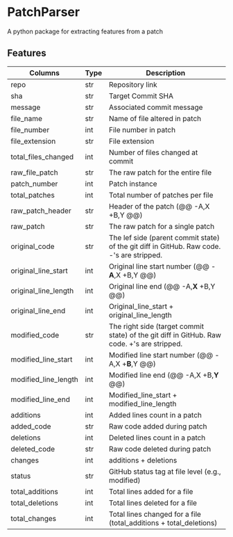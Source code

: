 # PatchParser
A python package for extracting features from a patch

## Features

|Columns             |Type|Description                                                                                |
|--------------------|----|-------------------------------------------------------------------------------------------|
|repo                |str |Repository link                                                                            |
|sha                 |str |Target Commit SHA                                                                          |
|message             |str |Associated commit message                                                                  |
|file_name           |str |Name of file altered in patch                                                              |
|file_number         |int |File number in patch                                                                       |
|file_extension      |str |File extension                                                                             |
|total_files_changed |int |Number of files changed at commit                                                          |
|raw_file_patch      |str |The raw patch for the entire file                                                          |
|patch_number        |int |Patch instance                                                                             |
|total_patches       |int |Total number of patches per file                                                           |
|raw_patch_header    |str |Header of the patch (@@ -A,X +B,Y @@)                                                      |
|raw_patch           |str |The raw patch for a single patch                                                           |
|original_code       |str |The lef side (parent commit state) of the git diff in GitHub. Raw code. -'s are stripped.  |
|original_line_start |int |Original line start number (@@ -**A**,X +B,Y @@)                                               |
|original_line_length|int |Original line end (@@ -A,**X** +B,Y @@)                                                        |
|original_line_end   |int |Original_line_start + original_line_length                                                 |
|modified_code       |str |The right side (target commit state) of the git diff in GitHub. Raw code. +'s are stripped.|
|modified_line_start |int |Modified line start number (@@ -A,X +**B**,Y @@)                                               |
|modified_line_length|int |Modified line end (@@ -A,X +B,**Y** @@)                                                        |
|modified_line_end   |int |Modified_line_start + modified_line_length                                                 |
|additions           |int |Added lines count in a patch                                                               |
|added_code          |str |Raw code added during patch                                                                |
|deletions           |int |Deleted lines count in a patch                                                             |
|deleted_code        |str |Raw code deleted during patch                                                              |
|changes             |int |additions + deletions                                                                      |
|status              |str |GitHub status tag at file level (e.g., modified)                                           |
|total_additions     |int |Total lines added for a file                                                               |
|total_deletions     |int |Total lines deleted for a file                                                             |
|total_changes       |int |Total lines changed for a file (total_additions + total_deletions)     